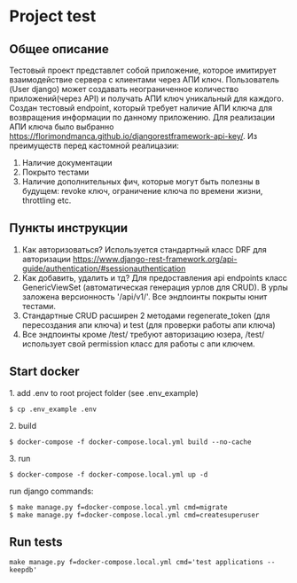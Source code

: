 # Project test

## Общее описание
Тестовый проект представлет собой приложение, которое имитирует взаимодействие сервера с клиентами через АПИ ключ. Пользователь (User django) может создавать неограниченное количество приложений(через API) и получать АПИ ключ уникальный для каждого.
Создан тестовый endpoint, который требует наличие АПИ ключа для возвращения информации по данному приложению. Для реализации АПИ ключа было выбранно https://florimondmanca.github.io/djangorestframework-api-key/. Из преимуществ перед кастомной реалицазии:
1. Наличие документации
2. Покрыто тестами
3. Наличие дополнительных фич, которые могут быть полезны в будущем: revoke ключ, ограничение ключа по времени жизни, throttling etc.

## Пункты инструкции
1. Как авторизоваться? Используется стандартный класс DRF для авторизации https://www.django-rest-framework.org/api-guide/authentication/#sessionauthentication
2. Как добавить, удалить и тд? Для предоставления api endpoints класс GenericViewSet (автоматическая генерация урлов для CRUD). В урлы заложена версионность '/api/v1/'. Все эндпоинты покрыты юнит тестами.
3. Стандартные CRUD расширен 2 методами regenerate_token (для пересоздания апи ключа) и test (для проверки работы апи ключа)
4. Все эндпоинты кроме /test/ требуют авторизацию юзера, /test/ использует свой permission класс для работы с апи ключем.


## Start docker 
1\. add .env to root project folder (see .env_example)
```
$ cp .env_example .env
```

2\. build
```
$ docker-compose -f docker-compose.local.yml build --no-cache
```

3\. run
```
$ docker-compose -f docker-compose.local.yml up -d
```

run django commands:
```
$ make manage.py f=docker-compose.local.yml cmd=migrate
$ make manage.py f=docker-compose.local.yml cmd=createsuperuser
```

## Run tests
```
make manage.py f=docker-compose.local.yml cmd='test applications --keepdb'
```
